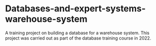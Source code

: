# Databases-and-expert-systems-warehouse-system
A training project on building a database for a warehouse system. This project was carried out as part of the database training course in 2022.
